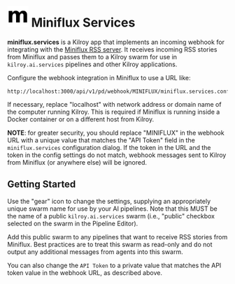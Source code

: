 # <img src="logo.png" width="48"> Miniflux Services

**miniflux.services** is a Kilroy app that implements an incoming webhook for integrating with the [Miniflux RSS server](https://miniflux.app). It receives incoming
RSS stories from Miniflux and passes them to a Kilroy swarm for use in ```kilroy.ai.services``` pipelines and other Kilroy applications.

Configure the webhook integration in Miniflux to use a URL like: 
```
http://localhost:3000/api/v1/pd/webhook/MINIFLUX/miniflux.services.config/listener_raw
```

If necessary, replace "localhost" with network address or domain name of the computer running Kilroy. This is required if Miniflux is running
inside a Docker container or on a different host from Kilroy.

**NOTE**: for greater security, you should replace "MINIFLUX" in the webhook URL with a unique value that matches the "API Token" field in the
```miniflux.services``` configuration dialog. If the token in the URL and the token in the config settings do not match, webhook messages sent to
Kilroy from Miniflux (or anywhere else) will be ignored.

## Getting Started
Use the "gear" icon to change the settings, supplying an appropriately unique swarm name for use by your AI pipelines. Note that this MUST be the name
of a public ```kilroy.ai.services``` swarm (i.e., "public" checkbox selected on the swarm in the Pipeline Editor).

Add this public swarm to any pipelines that want to receive RSS stories from Miniflux. Best practices are to treat this swarm as read-only and do not
output any additional messages from agents into this swarm.

You can also change the ```API Token``` to a private value that matches the API token value in the webhook URL, as described above.